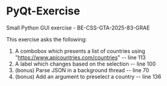 # PyQt-Exercise
Small Python GUI exercise - BE-CSS-GTA-2025-83-GRAE

This exercise asks the following:
1. A combobox which presents a list of countries using "https://www.apicountries.com/countries" -- line 113
2. A label which changes based on the selection -- line 100
3. (bonus) Parse JSON in a background thread -- line 70
4. (bonus) Add an argument to preselect a country -- line 136
